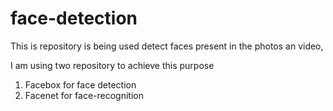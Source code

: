 # face-detection
This is repository is being used detect faces present in the photos an video, 


I am using two repository to achieve this purpose

1. Facebox for face detection
2. Facenet for face-recognition
